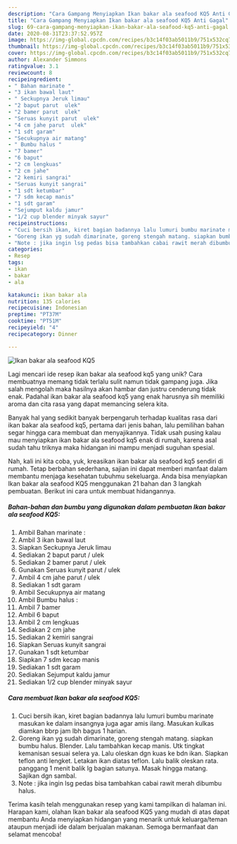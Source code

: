 ```yaml
---
description: "Cara Gampang Menyiapkan Ikan bakar ala seafood KQ5 Anti Gagal"
title: "Cara Gampang Menyiapkan Ikan bakar ala seafood KQ5 Anti Gagal"
slug: 69-cara-gampang-menyiapkan-ikan-bakar-ala-seafood-kq5-anti-gagal
date: 2020-08-31T23:37:52.957Z
image: https://img-global.cpcdn.com/recipes/b3c14f03ab5011b9/751x532cq70/ikan-bakar-ala-seafood-kq5-foto-resep-utama.jpg
thumbnail: https://img-global.cpcdn.com/recipes/b3c14f03ab5011b9/751x532cq70/ikan-bakar-ala-seafood-kq5-foto-resep-utama.jpg
cover: https://img-global.cpcdn.com/recipes/b3c14f03ab5011b9/751x532cq70/ikan-bakar-ala-seafood-kq5-foto-resep-utama.jpg
author: Alexander Simmons
ratingvalue: 3.1
reviewcount: 8
recipeingredient:
- " Bahan marinate "
- "3 ikan bawal laut"
- " Seckupnya Jeruk limau"
- "2 baput parut  ulek"
- "2 bamer parut  ulek"
- "Seruas kunyit parut  ulek"
- "4 cm jahe parut  ulek"
- "1 sdt garam"
- "Secukupnya air matang"
- " Bumbu halus "
- "7 bamer"
- "6 baput"
- "2 cm lengkuas"
- "2 cm jahe"
- "2 kemiri sangrai"
- "Seruas kunyit sangrai"
- "1 sdt ketumbar"
- "7 sdm kecap manis"
- "1 sdt garam"
- "Sejumput kaldu jamur"
- "1/2 cup blender minyak sayur"
recipeinstructions:
- "Cuci bersih ikan, kiret bagian badannya lalu lumuri bumbu marinate masukan ke dalam insangnya juga agar amis ilang. Masukan kulkas diamkan bbrp jam lbh bagus 1 harian."
- "Goreng ikan yg sudah dimarinate, goreng stengah matang. siapkan bumbu halus. Blender. Lalu tambahkan kecap manis. Utk tingkat kemanisan sesuai selera ya. Lalu oleskan dgn kuas ke bdn ikan. Siapkan teflon anti lengket. Letakan ikan diatas teflon. Lalu balik oleskan rata. panggang 1 menit balik lg bagian satunya. Masak hingga matang. Sajikan dgn sambal."
- "Note : jika ingin lsg pedas bisa tambahkan cabai rawit merah dibumbu halus."
categories:
- Resep
tags:
- ikan
- bakar
- ala

katakunci: ikan bakar ala 
nutrition: 135 calories
recipecuisine: Indonesian
preptime: "PT37M"
cooktime: "PT51M"
recipeyield: "4"
recipecategory: Dinner

---
```



![Ikan bakar ala seafood KQ5](https://img-global.cpcdn.com/recipes/b3c14f03ab5011b9/751x532cq70/ikan-bakar-ala-seafood-kq5-foto-resep-utama.jpg)

Lagi mencari ide resep ikan bakar ala seafood kq5 yang unik? Cara membuatnya memang tidak terlalu sulit namun tidak gampang juga. Jika salah mengolah maka hasilnya akan hambar dan justru cenderung tidak enak. Padahal ikan bakar ala seafood kq5 yang enak harusnya sih memiliki aroma dan cita rasa yang dapat memancing selera kita.



Banyak hal yang sedikit banyak berpengaruh terhadap kualitas rasa dari ikan bakar ala seafood kq5, pertama dari jenis bahan, lalu pemilihan bahan segar hingga cara membuat dan menyajikannya. Tidak usah pusing kalau mau menyiapkan ikan bakar ala seafood kq5 enak di rumah, karena asal sudah tahu triknya maka hidangan ini mampu menjadi suguhan spesial.


Nah, kali ini kita coba, yuk, kreasikan ikan bakar ala seafood kq5 sendiri di rumah. Tetap berbahan sederhana, sajian ini dapat memberi manfaat dalam membantu menjaga kesehatan tubuhmu sekeluarga. Anda bisa menyiapkan Ikan bakar ala seafood KQ5 menggunakan 21 bahan dan 3 langkah pembuatan. Berikut ini cara untuk membuat hidangannya.

<!--inarticleads1-->

##### Bahan-bahan dan bumbu yang digunakan dalam pembuatan Ikan bakar ala seafood KQ5:

1. Ambil  Bahan marinate :
1. Ambil 3 ikan bawal laut
1. Siapkan  Seckupnya Jeruk limau
1. Sediakan 2 baput parut / ulek
1. Sediakan 2 bamer parut / ulek
1. Gunakan Seruas kunyit parut / ulek
1. Ambil 4 cm jahe parut / ulek
1. Sediakan 1 sdt garam
1. Ambil Secukupnya air matang
1. Ambil  Bumbu halus :
1. Ambil 7 bamer
1. Ambil 6 baput
1. Ambil 2 cm lengkuas
1. Sediakan 2 cm jahe
1. Sediakan 2 kemiri sangrai
1. Siapkan Seruas kunyit sangrai
1. Gunakan 1 sdt ketumbar
1. Siapkan 7 sdm kecap manis
1. Sediakan 1 sdt garam
1. Sediakan Sejumput kaldu jamur
1. Sediakan 1/2 cup blender minyak sayur




<!--inarticleads2-->

##### Cara membuat Ikan bakar ala seafood KQ5:

1. Cuci bersih ikan, kiret bagian badannya lalu lumuri bumbu marinate masukan ke dalam insangnya juga agar amis ilang. Masukan kulkas diamkan bbrp jam lbh bagus 1 harian.
1. Goreng ikan yg sudah dimarinate, goreng stengah matang. siapkan bumbu halus. Blender. Lalu tambahkan kecap manis. Utk tingkat kemanisan sesuai selera ya. Lalu oleskan dgn kuas ke bdn ikan. Siapkan teflon anti lengket. Letakan ikan diatas teflon. Lalu balik oleskan rata. panggang 1 menit balik lg bagian satunya. Masak hingga matang. Sajikan dgn sambal.
1. Note : jika ingin lsg pedas bisa tambahkan cabai rawit merah dibumbu halus.




Terima kasih telah menggunakan resep yang kami tampilkan di halaman ini. Harapan kami, olahan Ikan bakar ala seafood KQ5 yang mudah di atas dapat membantu Anda menyiapkan hidangan yang menarik untuk keluarga/teman ataupun menjadi ide dalam berjualan makanan. Semoga bermanfaat dan selamat mencoba!
